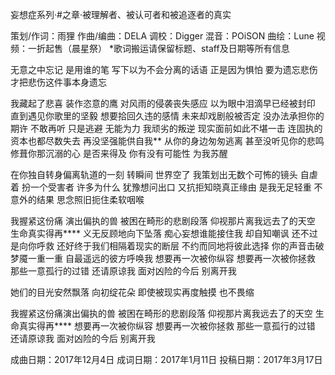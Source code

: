 妄想症系列·#之章·被理解者、被认可者和被追逐者的真实

策划/作词：雨狸
作曲/编曲：DELA
调校：Digger
混音：POiSON
曲绘：Lune
视频：一折起售（晨星祭）
*歌词搬运请保留标题、staff及日期等所有信息

无意之中忘记 是用谁的笔 写下以为不会分离的话语
正是因为惧怕 要为遗忘悲伤 才把悲伤这件事本身遗忘

我藏起了悲喜 装作恣意的鹰 对风雨的侵袭丧失感应
以为眼中泪滴早已经被封印 直到遇见你歌里的坚毅
想要拾回久违的感情 未来却戏剧般被否定
没办法承担你的期许 不敢再听 只是逃避
无能为力 我顽劣的叛逆 现实面前如此不堪一击
连固执的资本也都尽数失去 再没坚强能供自我**
从你的身边匆匆逃离 甚至没听见你的悲鸣
修葺你那沉溺的心 是否来得及
你有没有可能性 为我苏醒

在你独自转身偏离轨道的一刻
转瞬间 世界空了
我策划出无数个可怖的镜头
自虐着 扮一个受害者
许多为什么 犹豫想问出口
又抗拒知晓真正缘由
是我无足轻重 不意外的结果
思念照旧扼住柔软咽喉

我握紧这份痛 演出偏执的兽 被困在畸形的悲剧段落
仰视那片离我远去了的天空 生命真实得再****
义无反顾地向下坠落 痴心妄想谁能接住我
却自知嘲讽 还不过是向你呼救
还好终于我们相隔着现实的断层 不约而同地将彼此选择
你的声音击破梦魇一重一重 自最遥远的彼方呼唤我
想要再一次被你纵容 想要再一次被你拯救
那些一意孤行的过错 还请原谅我
面对凶险的今后 别离开我

她们的目光安然飘落 向初绽花朵
即使被现实再度触摸 也不畏缩

我握紧这份痛演出偏执的兽 被困在畸形的悲剧段落
仰视那片离我远去了的天空 生命真实得再****
想要再一次被你纵容 想要再一次被你拯救
那些一意孤行的过错 还请原谅我
面对凶险的今后 别离开我

成曲日期：2017年12月4日
成词日期：2017年1月11日
投稿日期：2017年3月17日